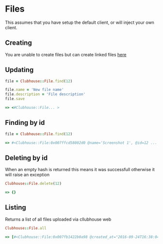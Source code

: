 # Files

This assumes that you have setup the default client, or will inject your own client.

## Creating

You are unable to create files but can create linked files [here](linked_files.md)

## Updating

```ruby
file = Clubhouse::File.find(12)

file.name = 'New file name'
file.description = 'File description'
file.save

=> <#Clubhouse::File... >

```

## Finding by id

```ruby
file = Clubhouse::File.find(12)

=> #<Clubhouse::File:0x007ffcd58002d0 @name='Screenshot 1', @id=12 ... >
```

## Deleting by id

When an empty hash is returned this means it was successfull otherwise it will raise an exception

```ruby
Clubhouse::File.delete(12)

=> {}
```

## Listing

Returns a list of all files uploaded via cllubhouse web

```ruby
Clubhouse::File.all

=> [#<Clubhouse::File:0x007fb1422b0a98 @created_at="2016-09-24T16:38:04Z", @description=nil, @external_id=nil, @name="Screenshot 1"...>]
```
